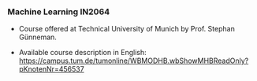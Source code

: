 ### Machine Learning IN2064

* Course offered at Technical University of Munich by Prof. Stephan Günneman.

* Available course description in English: https://campus.tum.de/tumonline/WBMODHB.wbShowMHBReadOnly?pKnotenNr=456537
